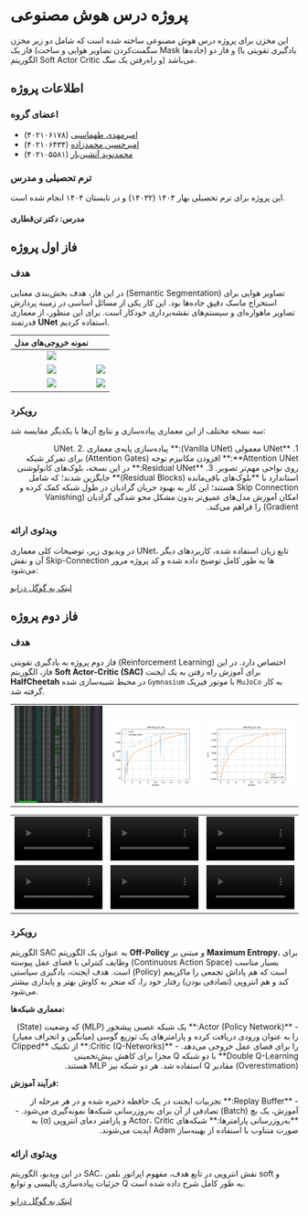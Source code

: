 # پروژه درس هوش مصنوعی

این مخزن برای پروژه درس هوش مصنوعی ساخته شده است که شامل دو زیر مخزن فاز یک (سگمنت‌کردن تصاویر هوایی و ساخت Mask جاده‌ها) و فاز دو (یادگیری تقویتی با الگوریتم Soft Actor Critic و راه‌رفتن یک سگ) می‌باشد.

## اطلاعات پروژه

### اعضای گروه

- [امیرمهدی طهماسبی](https://github.com/ta-tahmasebi) (۴۰۲۱۰۶۱۷۸)
- [امیرحسین محمدزاده](https://github.com/ahmz1833) (۴۰۲۱۰۶۴۳۴)
- [محمدنوید آتشین‌بار](https://github.com/NavidATB) (۴۰۲۱۰۵۵۸۱)

### ترم تحصیلی و مدرس

این پروژه برای ترم تحصیلی بهار ۱۴۰۴ (۱۴۰۳۲) و در تابستان ۱۴۰۴ انجام شده است.

#### **مدرس: دکتر تن‌قطاری**

## فاز اول پروژه

### هدف

در این فاز، هدف بخش‌بندی معنایی (Semantic Segmentation) تصاویر هوایی برای استخراج ماسک دقیق جاده‌ها بود. این کار یکی از مسائل اساسی در زمینه پردازش تصاویر ماهواره‌ای و سیستم‌های نقشه‌برداری خودکار است. برای این منظور، از معماری قدرتمند **UNet** استفاده کردیم.

| نمونه خروجی‌های مدل | |
| :---: | :---: |
| <img src="https://raw.githubusercontent.com/ta-tahmasebi/RoadNet/refs/heads/main/images/loss_plot.png" width="100%"/> | |
| <img src="https://raw.githubusercontent.com/ta-tahmasebi/RoadNet/refs/heads/main/images/i1.png" width="100%"/> | <img src="https://raw.githubusercontent.com/ta-tahmasebi/RoadNet/refs/heads/main/images/i2.png" width="100%"/> |
| <img src="https://raw.githubusercontent.com/ta-tahmasebi/RoadNet/refs/heads/main/images/i3.png" width="100%"/> | <img src="https://raw.githubusercontent.com/ta-tahmasebi/RoadNet/refs/heads/main/images/i4.png" width="100%"/> |


### رویکرد

سه نسخه مختلف از این معماری پیاده‌سازی و نتایج آن‌ها با یکدیگر مقایسه شد:

<div dir="rtl">
1. **UNet معمولی (Vanilla UNet):** پیاده‌سازی پایه‌ی معماری UNet.
2. **Attention UNet:** افزودن مکانیزم توجه (Attention Gates) برای تمرکز شبکه روی نواحی مهم‌تر تصویر.
3. **Residual UNet:** در این نسخه، بلوک‌های کانولوشنی استاندارد با **بلوک‌های باقی‌مانده (Residual Blocks)** جایگزین شدند؛ که شامل Skip Connection هستند؛ این کار به بهبود جریان گرادیان در طول شبکه کمک کرده و امکان آموزش مدل‌های عمیق‌تر بدون مشکل محو شدگی گرادیان (Vanishing Gradient) را فراهم می‌کند.
</div>

### ویدئوی ارائه

در ویدیوی زیر، توضیحات کلی معماری UNet، تابع زیان استفاده شده، کاربردهای دیگر آن و نقش Skip-Connection ها به طور کامل توضیح داده شده و کد پروژه مرور می‌شود:

[لینک به گوگل درایو](https://drive.google.com/drive/folders/1O-__YnY3zfOrR-QeRyhTsEkUzPzxL8RA?usp=sharing)

## فاز دوم پروژه

### هدف

فاز دوم پروژه به یادگیری تقویتی (Reinforcement Learning) اختصاص دارد. در این فاز، الگوریتم **Soft Actor-Critic (SAC)** برای آموزش راه رفتن به یک ایجنت **HalfCheetah** در محیط شبیه‌سازی شده `Gymnasium` با موتور فیزیک `MuJoCo` به کار گرفته شد.

<table width="100%">
  <tr>
    <td width="33%">
      <img src="https://raw.githubusercontent.com/ta-tahmasebi/SAC-RL/refs/heads/main/images/3.png" alt="Learn" width="100%">
    </td>
    <td width="33%">
      <img src="https://raw.githubusercontent.com/ta-tahmasebi/SAC-RL/refs/heads/main/images/1.png" alt="Score" width="100%">
    </td>
    <td width="33%">
      <img src="https://raw.githubusercontent.com/ta-tahmasebi/SAC-RL/refs/heads/main/images/2.png" alt="Score" width="100%">
    </td>
  </tr>
</table>

<table width="100%">
  <tr>
    <td width="33%">
      <video src="https://github.com/user-attachments/assets/85caa14a-83f8-47e9-b707-d59fff0da897" width="100%" controls></video>
    </td>
    <td width="33%">
      <video src="https://github.com/user-attachments/assets/61f68d6d-ee64-4026-9fcf-f4ea1a711224" width="100%" controls></video>
    </td>
    <td width="33%">
      <video src="https://github.com/user-attachments/assets/2f9e1a6e-e378-488b-91ed-e87c68370ae2" width="100%" controls></video>
    </td>
  </tr>
  <tr>
    <td width="33%">
      <video src="https://github.com/user-attachments/assets/18e72682-ea92-4fbe-a492-1074723e9436" width="100%" controls></video>
    </td>
    <td width="33%">
      <video src="https://github.com/user-attachments/assets/4b0875d2-6b8c-44b8-99d1-0657f1d5f086" width="100%" controls></video>
    </td>
    <td width="33%">
      <video src="https://github.com/user-attachments/assets/0ab9726b-de3a-4879-8417-f89a6c8e176a" width="100%" controls></video>
    </td>
  </tr>
</table>

### رویکرد

الگوریتم SAC به عنوان یک الگوریتم **Off-Policy** و مبتنی بر **Maximum Entropy**، برای وظایف کنترلی با فضای عمل پیوسته (Continuous Action Space) بسیار مناسب است. هدف ایجنت، یادگیری سیاستی (Policy) است که هم پاداش تجمعی را ماکزیمم کند و هم انتروپی (تصادفی بودن) رفتار خود را، که منجر به کاوش بهتر و پایداری بیشتر می‌شود.

**معماری شبکه‌ها:**

<div dir="rtl">
- **Actor (Policy Network):** یک شبکه عصبی پیشخور (MLP) که وضعیت (State) را به عنوان ورودی دریافت کرده و پارامترهای یک توزیع گوسی (میانگین و انحراف معیار) را برای فضای عمل خروجی می‌دهد.
- **Critic (Q-Networks):** از تکنیک **Clipped Double Q-Learning** با دو شبکه Q مجزا برای کاهش بیش‌تخمینی (Overestimation) مقادیر Q استفاده شد. هر دو شبکه نیز MLP هستند.
</div>

**فرآیند آموزش:**

<div dir="rtl">
- **Replay Buffer:** تجربیات ایجنت در یک حافظه ذخیره شده و در هر مرحله از آموزش، یک بچ (Batch) تصادفی از آن برای به‌روزرسانی شبکه‌ها نمونه‌گیری می‌شود.
- **به‌روزرسانی پارامترها:** شبکه‌های Actor، Critic و پارامتر دمای انتروپی (α) به صورت متناوب با استفاده از بهینه‌ساز Adam آپدیت می‌شوند.
</div>

### ویدئوی ارائه

در این ویدیو، الگوریتم SAC، نقش انتروپی در تابع هدف، مفهوم اپراتور بلمن soft و جزئیات پیاده‌سازی پالیسی و توابع Q به طور کامل شرح داده شده است.

[لینک به گوگل درایو](https://drive.google.com/drive/folders/1YTZiOaZV2pDgBDafB7sCj0g5Lixa63-a?usp=sharing)
